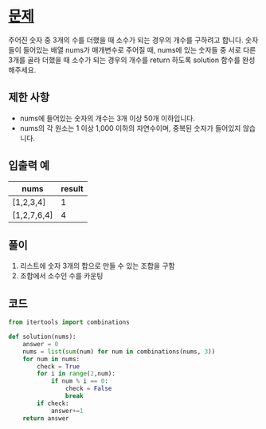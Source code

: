 # [문제](https://programmers.co.kr/learn/courses/30/lessons/12977)  
주어진 숫자 중 3개의 수를 더했을 때 소수가 되는 경우의 개수를 구하려고 합니다. 숫자들이 들어있는 배열 nums가 매개변수로 주어질 때, nums에 있는 숫자들 중 서로 다른 3개를 골라 더했을 때 소수가 되는 경우의 개수를 return 하도록 solution 함수를 완성해주세요.

## 제한 사항  
- nums에 들어있는 숫자의 개수는 3개 이상 50개 이하입니다.
- nums의 각 원소는 1 이상 1,000 이하의 자연수이며, 중복된 숫자가 들어있지 않습니다.

## 입출력 예  
|nums|result|
|-----|-----|
|[1,2,3,4]|1|
|[1,2,7,6,4]|4|

## 풀이  
1. 리스트에 숫자 3개의 합으로 만들 수 있는 조합을 구함
1. 조합에서 소수인 수를 카운팅

## 코드  

```python
from itertools import combinations

def solution(nums):
    answer = 0
    nums = list(sum(num) for num in combinations(nums, 3))
    for num in nums:
        check = True
        for i in range(2,num):
            if num % i == 0:
                check = False
                break
        if check:
            answer+=1
    return answer
```
